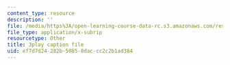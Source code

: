 ```yaml
---
content_type: resource
description: ''
file: /media/https%3A/open-learning-course-data-rc.s3.amazonaws.com/res-15-003-shaping-the-future-of-work-15-662x-spring-2016/ef7d7d24282b50858daccc2c2b1ad384_MrQwihmwKoc.vtt
file_type: application/x-subrip
resourcetype: Other
title: 3play caption file
uid: ef7d7d24-282b-5085-8dac-cc2c2b1ad384
---
```

